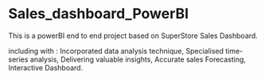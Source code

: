 # Sales_dashboard_PowerBI

This is a powerBI end to end project based on SuperStore Sales Dashboard.

including with :
Incorporated data analysis technique,
Specialised time-series analysis,
Delivering valuable insights,
Accurate sales Forecasting,
Interactive Dashboard.
                 
